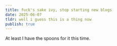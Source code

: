 ```yaml
---
title: fuck's sake ivy, stop starting new blogs
date: 2025-06-07
tldr: well i guess this is a thing now
publish: true
---
```


At least I have the spoons for it this time.